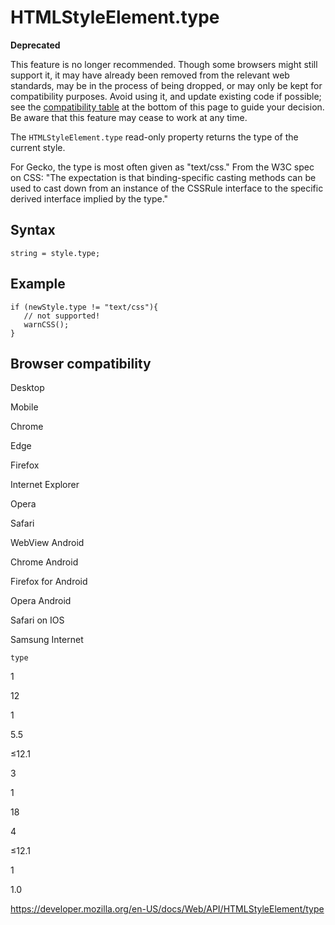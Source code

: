 # HTMLStyleElement.type

**Deprecated**

This feature is no longer recommended. Though some browsers might still support it, it may have already been removed from the relevant web standards, may be in the process of being dropped, or may only be kept for compatibility purposes. Avoid using it, and update existing code if possible; see the [compatibility table](#browser_compatibility) at the bottom of this page to guide your decision. Be aware that this feature may cease to work at any time.

The `HTMLStyleElement.type` read-only property returns the type of the current style.

For Gecko, the type is most often given as "text/css." From the W3C spec on CSS: "The expectation is that binding-specific casting methods can be used to cast down from an instance of the CSSRule interface to the specific derived interface implied by the type."

## Syntax

    string = style.type;

## Example

    if (newStyle.type != "text/css"){
       // not supported!
       warnCSS();
    }

## Browser compatibility

Desktop

Mobile

Chrome

Edge

Firefox

Internet Explorer

Opera

Safari

WebView Android

Chrome Android

Firefox for Android

Opera Android

Safari on IOS

Samsung Internet

`type`

1

12

1

5.5

≤12.1

3

1

18

4

≤12.1

1

1.0

<a href="https://developer.mozilla.org/en-US/docs/Web/API/HTMLStyleElement/type" class="_attribution-link">https://developer.mozilla.org/en-US/docs/Web/API/HTMLStyleElement/type</a>
